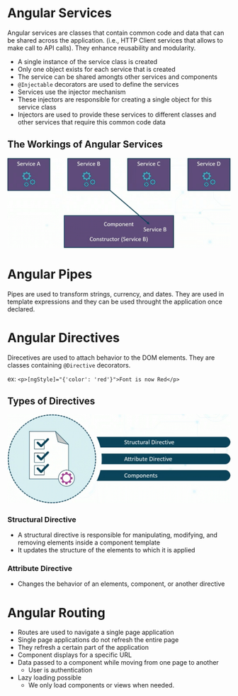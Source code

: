 <!-- markdownlint-disable MD025-->

# Angular Services

Angular services are classes that contain common code and data that can be shared across the application.
(i.e., HTTP Client services that allows to make call to API calls). They enhance reusability and modularity.

- A single instance of the service class is created
- Only one object exists for each service that is created
- The service can be shared amongts other services and components
- `@Injectable` decorators are used to define the services
- Services use the injector mechanism
- These injectors are responsible for creating a single object for this service class
- Injectors are used to provide these services to different classes and other services that require this common code data

## The Workings of Angular Services

![The workings of Angular Services](img/workinsg-of-angular-services.png)

# Angular Pipes

Pipes are used to transform strings, currency, and dates. They are used in template expressions and they can be used throught the application once declared.

# Angular Directives

Direcetives are used to attach behavior to the DOM elements. They are classes containing `@Directive` decorators.

ex:
`<p>[ngStyle]="{'color': 'red'}">Font is now Red</p>`

## Types of Directives

![Types of Directives](img/types-of-directives.png)

### Structural Directive

- A structural directive is responsible for manipulating, modifying, and removing elements inside a component template
- It updates the structure of the elements to which it is applied

### Attribute Directive

- Changes the behavior of an elements, component, or another directive

# Angular Routing

- Routes are used to navigate a single page application
- Single page applications do not refresh the entire page
- They refresh a certain part of the application
- Component displays for a specific URL
- Data passed to a component while moving from one page to another
  - User is authentication
- Lazy loading possible
  - We only load components or views when needed.
